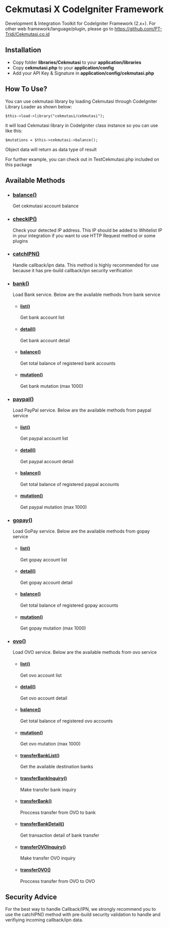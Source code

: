 # Cekmutasi X CodeIgniter Framework
Development &amp; Integration Toolkit for CodeIgniter Framework (2.x+). For other web framework/language/plugin, please go to https://github.com/PT-Tridi/Cekmutasi.co.id

## Installation

- Copy folder **libraries/Cekmutasi** to your **application/libraries**
- Copy **cekmutasi.php** to your **application/config**
- Add your API Key & Signature in **application/config/cekmutasi.php**

## How To Use?

You can use cekmutasi library by loading Cekmutasi through CodeIgniter Library Loader as shown below:

<pre><code>$this->load->library("cekmutasi/cekmutasi");</code></pre>

it will load Cekmutasi library in CodeIgniter class instance so you can use like this:

<pre><code>$mutations = $this->cekmutasi->balance();</code></pre>

Object data will return as data type of result

For further example, you can check out in TestCekmutasi.php included on this package

## Available Methods

* ### [balance()](libraries/Cekmutasi/Cekmutasi.php#L50)
	Get cekmutasi account balance

* ### [checkIP()](libraries/Cekmutasi/Cekmutasi.php#L45)
	Check your detected IP address. This IP should be added to Whitelist IP in your integration if you want to use HTTP Request method or some plugins
	
* ### [catchIPN()](libraries/Cekmutasi/Cekmutasi.php#L55)
	Handle callback/ipn data. This method is highly recommended for use because it has pre-build callback/ipn security verification
	
* ### [bank()](libraries/Cekmutasi/Cekmutasi.php#L25)
	Load Bank service. Below are the available methods from bank service
	- #### [list()](libraries/Cekmutasi/Services/Bank.php#L28)
		Get bank account list
		
	- #### [detail()](libraries/Cekmutasi/Services/Bank.php#L38)
		Get bank account detail
		
	- #### [balance()](libraries/Cekmutasi/Services/Bank.php#L33)
		Get total balance of registered bank accounts
		
	- #### [mutation()](libraries/Cekmutasi/Services/Bank.php#L21)
		Get bank mutation (max 1000)

* ### [paypal()](libraries/Cekmutasi/Cekmutasi.php#L30)
	Load PayPal service. Below are the available methods from paypal service
	- #### [list()](libraries/Cekmutasi/Services/PayPal.php#L44)
		Get paypal account list
		
	- #### [detail()](libraries/Cekmutasi/Services/PayPal.php#L70)
		Get paypal account detail
		
	- #### [balance()](libraries/Cekmutasi/Services/PayPal.php#L56)
		Get total balance of registered paypal accounts
		
	- #### [mutation()](libraries/Cekmutasi/Services/PayPal.php#L30)
		Get paypal mutation (max 1000)
	
* ### [gopay()](libraries/Cekmutasi/Cekmutasi.php#L35)
	Load GoPay service. Below are the available methods from gopay service
	- #### [list()](libraries/Cekmutasi/Services/GoPay.php#L28)
		Get gopay account list
		
	- #### [detail()](libraries/Cekmutasi/Services/GoPay.php#L38)
		Get gopay account detail
		
	- #### [balance()](libraries/Cekmutasi/Services/GoPay.php#L33)
		Get total balance of registered gopay accounts
		
	- #### [mutation()](libraries/Cekmutasi/Services/GoPay.php#L21)
		Get gopay mutation (max 1000)
	
* ### [ovo()](libraries/Cekmutasi/Cekmutasi.php#L40)
	Load OVO service. Below are the available methods from ovo service
	- #### [list()](libraries/Cekmutasi/Services/OVO.php#L28)
		Get ovo account list
		
	- #### [detail()](libraries/Cekmutasi/Services/OVO.php#L38)
		Get ovo account detail
		
	- #### [balance()](libraries/Cekmutasi/Services/OVO.php#L33)
		Get total balance of registered ovo accounts
		
	- #### [mutation()](libraries/Cekmutasi/Services/OVO.php#L21)
		Get ovo mutation (max 1000)
		
	- #### [transferBankList()](libraries/Cekmutasi/Services/OVO.php#L45)
		Get the available destination banks
	
	- #### [transferBankInquiry()](libraries/Cekmutasi/Services/OVO.php#L52)
		Make transfer bank inquiry
		
	- #### [transferBank()](libraries/Cekmutasi/Services/OVO.php#L61)
		Proccess transfer from OVO to bank
		
	- #### [transferBankDetail()](libraries/Cekmutasi/Services/OVO.php#L71)
		Get transaction detail of bank transfer
	
	- #### [transferOVOInquiry()](libraries/Cekmutasi/Services/OVO.php#L78)
		Make transfer OVO inquiry
		
	- #### [transferOVO()](libraries/Cekmutasi/Services/OVO.php#L86)
		Proccess transfer from OVO to OVO

## Security Advice

For the best way to handle Callback/IPN, we strongly recommend you to use the catchIPN() method with pre-build security validation to handle and verifiying incoming callback/ipn data.
